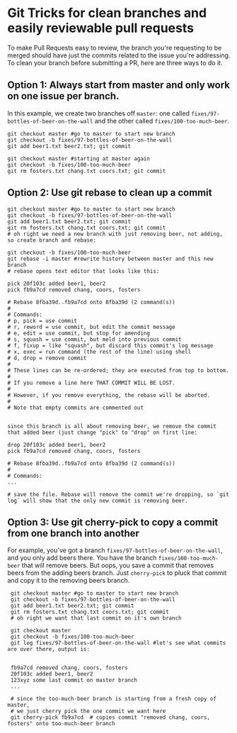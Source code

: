 
# Git Tricks for clean branches and easily reviewable pull requests

To make Pull Requests easy to review, the branch you're requesting to be merged should have just the commits related to the issue you're addressing. To clean your branch before submitting a PR, here are three ways to do it.

## Option 1: Always start from master and only work on one issue per branch.
In this example, we create two branches off `master`:
one called `fixes/97-bottles-of-beer-on-the-wall` and the other
called `fixes/100-too-much-beer`.

```
git checkout master #go to master to start new branch
git checkout -b fixes/97-bottles-of-beer-on-the-wall
git add beer1.txt beer2.txt; git commit

git checkout master #starting at master again
git checkout -b fixes/100-too-much-beer
git rm fosters.txt chang.txt coors.txt; git commit
```

## Option 2: Use git rebase to clean up a commit

```
git checkout master #go to master to start new branch
git checkout -b fixes/97-bottles-of-beer-on-the-wall
git add beer1.txt beer2.txt; git commit
git rm fosters.txt chang.txt coors.txt; git commit
# oh right we need a new branch with just removing beer, not adding, so create branch and rebase:

git checkout -b fixes/100-too-much-beer
git rebase -i master #rewrite history between master and this new branch
# rebase opens text editor that looks like this:

pick 20f103c added beer1, beer2
pick fb9a7cd removed chang, coors, fosters

# Rebase 8fba39d..fb9a7cd onto 8fba39d (2 command(s))
#
# Commands:
# p, pick = use commit
# r, reword = use commit, but edit the commit message
# e, edit = use commit, but stop for amending
# s, squash = use commit, but meld into previous commit
# f, fixup = like "squash", but discard this commit's log message
# x, exec = run command (the rest of the line) using shell
# d, drop = remove commit
#
# These lines can be re-ordered; they are executed from top to bottom.
#
# If you remove a line here THAT COMMIT WILL BE LOST.
#
# However, if you remove everything, the rebase will be aborted.
#
# Note that empty commits are commented out


since this branch is all about removing beer, we remove the commit that added beer (just change "pick" to "drop" on first line:

drop 20f103c added beer1, beer2
pick fb9a7cd removed chang, coors, fosters

# Rebase 8fba39d..fb9a7cd onto 8fba39d (2 command(s))
#
# Commands:
...

# save the file. Rebase will remove the commit we're dropping, so `git log` will show that the only new commit is removing beer. 
```

## Option 3: Use git cherry-pick to copy a commit from one branch into another

For example, you've got a branch `fixes/97-bottles-of-beer-on-the-wall`,
and you only add beers there. You have the branch `fixes/100-too-much-beer`
that will remove beers. But oops, you save a
commit that removes beers from the adding beers branch. Just `cherry-pick` to
pluck that commit and copy it to the removing beers branch.

```
 git checkout master #go to master to start new branch
 git checkout -b fixes/97-bottles-of-beer-on-the-wall
 git add beer1.txt beer2.txt; git commit
 git rm fosters.txt chang.txt coors.txt; git commit
 # oh right we want that last commit on it's own branch

 git checkout master
 git checkout -b fixes/100-too-much-beer
 git log fixes/97-bottles-of-beer-on-the-wall #let's see what commits are over there, output is:


 fb9a7cd removed chang, coors, fosters
 20f103c added beer1, beer2
 123xyz some last commit on master branch
 ...

 # since the too-much-beer branch is starting from a fresh copy of master, 
 # we just cherry pick the one commit we want here
 git cherry-pick fb9a7cd  # copies commit "removed chang, coors, fosters" onto too-much-beer branch
```
